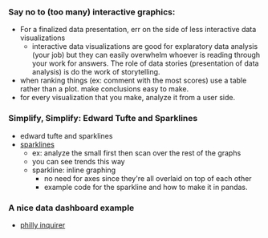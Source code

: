 ### Say no to (too many) interactive graphics:
- For a finalized data presentation, err on the side of less interactive data visualizations 
  - interactive data visualizations are good for explaratory data analysis (your job) but they can easily overwhelm whoever is reading through your work for answers. The role of data stories (presentation of data analysis) is do the work of storytelling. 
- when ranking things (ex: comment with the most scores) use a table rather than a plot. make conclusions easy to make. 
- for every visualization that you make, analyze it from a user side. 

### Simplify, Simplify: Edward Tufte and Sparklines
- edward tufte and sparklines
- [sparklines](https://www.edwardtufte.com/bboard/q-and-a-fetch-msg?msg_id=0001OR)
  - ex: analyze the small first then scan over the rest of the graphs
  - you can see trends this way 
  - sparkline: inline graphing
    - no need for axes since they're all overlaid on top of each other
    - example code for the sparkline and how to make it in pandas. 

### A nice data dashboard example
- [philly inquirer](https://www.inquirer.com/health/coronavirus/inq/coronavirus-covid-19-pandemic-numbers-pennsylvania-new-jersey-20200319.html)


